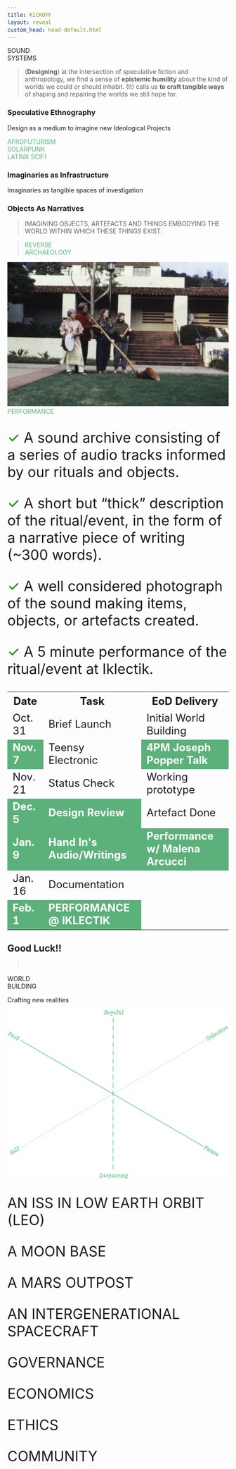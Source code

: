 ```yaml
---
title: KICKOFF
layout: reveal
custom_head: head-default.html
---
```

<!-- "#0056FF" data-background-gradient="linear-gradient(to bottom, #171c20d4, #466187)" -->
<section data-background-image="assets/images/AC76-0492.1.jpeg" data-background-opacity="0.3" data-state=header1>
<style>.header1 header:after { content: "\\'\\'≠.\\ • M/A/I/D • IKLECTIK"; }</style>
    <!-- <img src="assets/images/soundSysPicnic_g_al.png" /> -->
    <span class="pic">SOUND<br>SYSTEMS</span>
</section>
<section data-background-color="#5cb17a" data-state=ande>
    <style>.ande header:after { content: "Anderson, R. et al., Speculative Anthropologies, 2018"; }</style>
    <blockquote>
       (<span style="font-weight:bold;">Designing</span>) at the intersection of speculative fiction and anthropology, we find a sense of <span style="font-weight:bold;">epistemic humility</span> about the kind of worlds we could or should inhabit. (It) calls us <span style="font-weight:bold;">to craft tangible ways</span> of shaping and repairing the worlds we still hope for.
    </blockquote>
    <aside class="notes">
    </aside>
</section>
<section data-background-image="assets/images/Sun-Ra-06.jpg" data-background-opacity="0.5" data-state=sun>
<style>.sun header:after { content: "Sun Ra & Coney J., Space Is The Place, 1974"; }</style>
    <h3>Speculative Ethnography</h3>
    <p>Design as a medium to imagine new Ideological Projects</p>
    <aside class="notes">
    </aside>
</section>
<section data-background-image="assets/images/spaceplace.jpg" data-background-opacity="0.5" data-state=sun>
<span class="rubB" style="color:#5cb17a;">AFROFUTURISM</span>
</section>
<section data-background-image="assets/images/gclintonMothership.jpg" data-background-opacity="0.7" data-state=clint>
<style>.clint header:after { content: "George Clinton, Mothership Connection, 1976"; }</style>
</section>
<section data-background-image="assets/images/solarTower.avif" data-background-opacity="0.5" data-state=csp>
<style>.csp header:after { content: "NOOR I, II, II CSP project at Ouarzazate, Morocco, 2018";}</style>
<span class="rubB" style="color:#5cb17a;">SOLARPUNK</span>
</section>
<section data-background-image="assets/images/latinx.jpg" data-background-opacity="0.5" data-state=ltx>
<style>.ltx header:after { content: "ADÁL, Coconauts in Space, 2016";}</style>
<span class="rubB" style="color:#5cb17a;">LATINX SCIFI</span>
</section>
<section data-background-image="assets/images/spaceElk.jpg" data-background-opacity="0.5" data-state=bez>
<style>.bez header:after { content: "Bezos J., Blue Origin, 2019"; }</style>
    <h3>Imaginaries as Infrastructure</h3>
    <p>Imaginaries as tangible spaces of investigation</p>
    <aside class="notes">
    </aside>
</section>
<section data-background-image="assets/images/Oneill1.jpg" data-background-opacity="0.7" data-state=on>
<style>.on header:after { content: "NASA/Guidice R., O'Neill Cylinders, 1976"; }</style>
    <aside class="notes">
    </aside>
</section>
<section data-background-image="assets/images/oneill_2.jpg" data-background-opacity="0.7" data-state=on>
<style>.on header:after { content: "NASA/Guidice R., O'Neill Cylinders, 1976"; }</style>
    <aside class="notes">
    </aside>
</section>
<section data-background-image="assets/images/apolo_rov.jpg" data-background-opacity="0.7" data-state=Apol>
<style>.Apol header:after { content: "Apollo 17, Grover Astronaut Training, 1972"; }</style>
    <h3>Objects As Narratives</h3>
    <aside class="notes">
    </aside>
</section>
<section data-background-image="assets/images/apolcom.jpeg" data-background-opacity="0.7" data-state=Apol3>
<style>.Apol3 header:after { content: "NASA, Apollo Command Module Simulator, 1966"; }</style>
    <aside class="notes">
    </aside>
</section>
<section data-background-image="assets/images/apolloWalking.jpg" data-background-opacity="0.7" data-state=Apol2>
<style>.Apol2 header:after { content: "NASA, Reduced Gravity Walking Simulator, 1965"; }</style>
    <aside class="notes">
    </aside>
</section>
<section data-background-color="#5cb17a" data-state=vvfa>
    <style>.vvfa header:after { content: "Very Very Far Away, 2015"; }</style>
    <blockquote>
       <span class="rub">IMAGINING OBJECTS, ARTEFACTS AND THINGS EMBODYING THE WORLD WITHIN WHICH THESE THINGS EXIST.</span>
    </blockquote>
    <aside class="notes">
    </aside>
</section>
<section data-background-color="beige" data-state=vvfa>
    <blockquote>
       <span class="rub" style="color:#5cb17a;">REVERSE<br>ARCHAEOLOGY</span>
    </blockquote>
    <aside class="notes">
    </aside>
</section>
<section data-background-image="assets/images/AC76-0492.1.jpeg" data-background-opacity="0.3" data-state=kesh>
    <style>.kesh header:after { content: "Le Guin U. & Barton T., Music and Poetry of the Kesh, 1984"; }</style>
    <img src="assets/images/Le-Guin2.jpg" />
    <aside class="notes">
    </aside>
</section>
<section data-background-image="assets/images/golden-1.webp" data-background-opacity="0.7" data-state=gold>
    <style>.gold header:after { content: "Voyager Golden Record, 1977"; }</style>
</section>
<section data-background-image="assets/images/IKLECTIK_2.jpg" data-background-opacity="0.5" data-state=ik>
<style>.ik header:after { content: "IKLECTIK ART LAB, 2014 — ..."; }</style>
<span class="rubB" style="color:#5cb17a;">PERFORMANCE</span>
</section>
<section data-state=header11 class="deli">
<style>.header11 header:after { content: "Deliverables"; }</style>
    <p style="text-align:left; font-size:2rem;"><span style="color:green;">✓</span> A sound archive consisting of a series of audio tracks informed by our rituals and objects.</p>
    <p class="fragment" style="text-align:left; font-size:2rem;"><span style="color:green;">✓</span> A short but “thick” description of the ritual/event, in the form of a narrative piece of writing (~300 words).</p>
    <p class="fragment" style="text-align:left; font-size:2rem;"><span style="color:green;">✓</span> A well considered photograph of the sound making items, objects, or artefacts created.</p>
    <p class="fragment" style="text-align:left; font-size:2rem;"><span style="color:green;">✓</span> A 5 minute performance of the ritual/event at Iklectik.</p>
</section>
<section data-state=header10>
    <style>.header10 header:after { content: "Schedule"; }</style>
    <table style="font-size:1.5rem;">
        <tr>
            <th>Date</th>
            <th>Task</th>
            <th>EoD Delivery</th>
        </tr>
        <tr>
            <td>Oct. 31</td>
            <td>Brief Launch</td>
            <td>Initial World Building</td>
        </tr>
        <tr>
            <td style="background-color: #5cb17a; color: white; font-weight:bold;">Nov. 7</td>
            <td>Teensy Electronic</td>
            <td style="font-weight: bold; background-color: #5cb17a; color: white;">4PM Joseph Popper Talk</td>
        </tr>
        <tr>
            <td>Nov. 21</td>
            <td>Status Check</td>
            <td>Working prototype</td>
        </tr>
        <tr>
            <td style="font-weight: bold;background-color: #5cb17a; color: white;">Dec. 5</td>
            <td style="font-weight: bold; background-color: #5cb17a; color: white;">Design Review</td>
            <td>Artefact Done</td>
        </tr>
        <tr>
            <td style="font-weight: bold;background-color: #5cb17a; color: white;">Jan. 9</td>
            <td style="font-weight: bold;background-color: #5cb17a; color: white;">Hand In's Audio/Writings</td>
            <td style="font-weight: bold;background-color: #5cb17a; color: white;">Performance w/ Malena Arcucci</td>
        </tr>
        <tr>
            <td >Jan. 16</td>
            <td>Documentation</td>
            <td></td>
        </tr>
        <tr>
            <td style="font-weight: bold;background-color: #5cb17a; color: white;">Feb. 1</td>
            <td style="font-weight: bold;background-color: #5cb17a; color: white;">PERFORMANCE @ IKLECTIK</td>
            <td></td>
        </tr>
    </table>
</section>
<section data-background-image="assets/images/AC76-0492.1.jpeg" data-background-opacity="0.3" data-state=header12 >
<style>.header12 header:after { content: "Links"; }</style>
    <h1>Good Luck!!</h1>
    <blockquote>
        <a style="color:white;" href="https://sitraka-.github.io/Sound-Systems/">https://sitraka-.github.io/Sound-Systems/</a>
    </blockquote>
</section>
<section data-background-image="assets/images/AC76-0492.1.jpeg" data-background-opacity="0.3" data-state=header1>
    <span class="pic">WORLD<br>BUILDING</span>
    <p>Crafting new realities</p>
</section>
<section data-background-image="assets/images/AC76-0492.1.jpeg" data-background-opacity="0.3" data-state=map1>
<style>.map1 header:after { content: "MAPPING / LOCATIONS: 11:30 — 12:40"; }</style>
    <img src="assets/images/wb.png"/>
</section>
<section data-background-image="assets/images/wb.png" data-background-opacity="0.9" data-state=map1>
     <p style="text-align:left; font-size:2rem;">AN ISS IN LOW EARTH ORBIT (LEO)</p>
     <p style="text-align:left; font-size:2rem;">A MOON BASE</p>
     <p style="text-align:left; font-size:2rem;">A MARS OUTPOST</p>
     <p style="text-align:left; font-size:2rem;">AN INTERGENERATIONAL SPACECRAFT</p>
</section>
<section data-background-image="assets/images/wb.png" data-background-opacity="0.9" data-state=map2>
<style>.map2 header:after { content: "MAPPING / PILLARS: 14:00 — 14:40"; }</style>
     <p style="text-align:left; font-size:2rem;">GOVERNANCE</p>
     <p style="text-align:left; font-size:2rem;">ECONOMICS</p>
     <p style="text-align:left; font-size:2rem;">ETHICS</p>
     <p style="text-align:left; font-size:2rem;">COMMUNITY</p>
</section>



